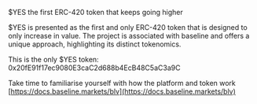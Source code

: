 $YES the first ERC-420 token that keeps going higher

$YES is presented as the first and only ERC-420 token that is designed to only increase in value. The project is associated with baseline and offers a unique approach, highlighting its distinct tokenomics.

This is the only $YES token:
0x20fE91f17ec9080E3caC2d688b4EcB48C5aC3a9C

Take time to familiarise yourself with how the platform and token work 
[https://docs.baseline.markets/blv](https://docs.baseline.markets/blv)
